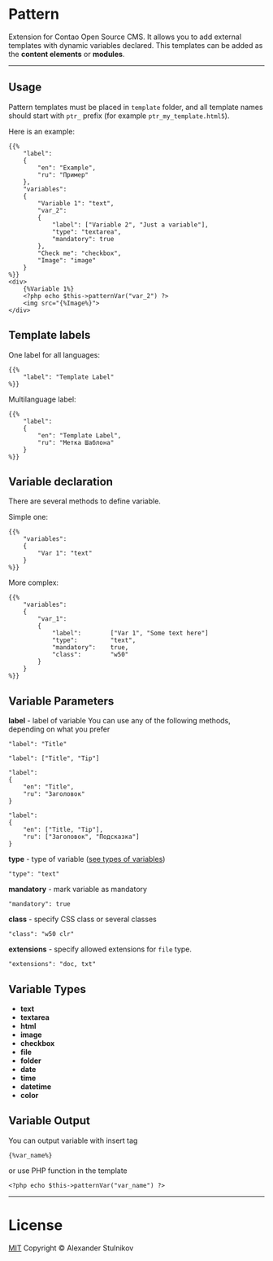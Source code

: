 ﻿# Pattern

Extension for Contao Open Source CMS. It allows you to add external templates with dynamic variables declared. This templates can be added as the **content elements** or **modules**.

----------

## Usage
Pattern templates must be placed in `template` folder, and all template names should start with `ptr_` prefix (for example `ptr_my_template.html5`).
  
Here is an example:
```
{{%
    "label":
    {
        "en": "Example",
        "ru": "Пример"
    },
    "variables":
    {
        "Variable 1": "text",
        "var_2":
        {
            "label": ["Variable 2", "Just a variable"],
            "type": "textarea",
            "mandatory": true
        },
        "Check me": "checkbox",
        "Image": "image"
    }
%}}
<div>
    {%Variable 1%}
    <?php echo $this->patternVar("var_2") ?>
    <img src="{%Image%}">
</div>
```

## Template labels


One label for all languages:
```
{{%
    "label": "Template Label"
%}}
```
Multilanguage label:
```
{{%
    "label": 
    {
        "en": "Template Label",
        "ru": "Метка Шаблона"
    }
%}}
```
## Variable declaration
There are several methods to define variable.  

Simple one:
```
{{%
    "variables":
    {
        "Var 1": "text"
    }
%}}
```
    
More complex:
```
{{%
    "variables":
    {
        "var_1":
        {
            "label":        ["Var 1", "Some text here"]
            "type":         "text",
            "mandatory":    true,
            "class":        "w50"
        }
    }
%}}
```

## Variable Parameters

**label** - label of variable
You can use any of the following methods, depending on what you prefer
```
"label": "Title"
```
```
"label": ["Title", "Tip"]
```
```
"label": 
{
    "en": "Title",
    "ru": "Заголовок"
}
```
```
"label": 
{
    "en": ["Title, "Tip"],
    "ru": ["Заголовок", "Подсказка"]
}
```
**type** - type of variable ([see types of variables]())
```
"type": "text"
```
**mandatory** - mark variable as mandatory
```
"mandatory": true
```
**class** - specify CSS class or several classes
```
"class": "w50 clr"
```

**extensions** - specify allowed extensions for `file` type.
```
"extensions": "doc, txt"
```

## Variable Types

 - **text**
 - **textarea**
 - **html**
 - **image**
 - **checkbox**
 - **file**
 - **folder**
 - **date**
 - **time**
 - **datetime**
 - **color**

## Variable Output
You can output variable with insert tag 
```
{%var_name%}
``` 
or use PHP function in the template
```
<?php echo $this->patternVar("var_name") ?>
```

----------

# License
[MIT](LICENSE)
Copyright &copy; Alexander Stulnikov


  [1]: docs/sreen_pattern.png "Pattern features preview"